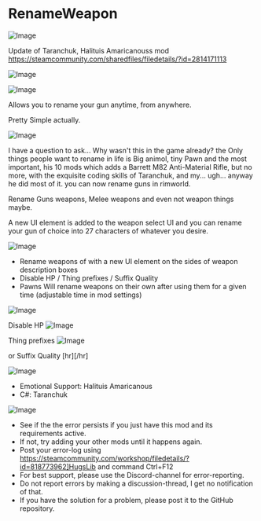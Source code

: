 # RenameWeapon

![Image](https://i.imgur.com/buuPQel.png)

Update of Taranchuk, Halituis Amaricanouss mod https://steamcommunity.com/sharedfiles/filedetails/?id=2814171113

![Image](https://i.imgur.com/pufA0kM.png)

	
![Image](https://i.imgur.com/Z4GOv8H.png)

Allows you to rename your gun anytime, from anywhere.

Pretty Simple actually.

![Image](https://imgur.com/1Wmirsv.png)


I have a question to ask... Why wasn't this in the game already? the Only things people want to rename in life is Big animol, tiny Pawn and the most important, his 10 mods which adds a Barrett M82 Anti-Material Rifle, but no more, with the exquisite coding skills of Taranchuk, and my... ugh... anyway he did most of it. you can now rename guns in rimworld.

Rename Guns weapons, Melee weapons and even not weapon things maybe.

A new UI element is added to the weapon select UI and you can rename your gun of choice into 27 characters of whatever you desire.

![Image](https://imgur.com/ZtSPXmN.png)




-  Rename weapons of with a new UI element on the sides of weapon description boxes
-  Disable HP / Thing prefixes / Suffix Quality
-  Pawns Will rename weapons on their own after using them for a given time (adjustable time in mod settings) 


![Image](https://imgur.com/8C6kPqD.png)

Disable HP
![Image](https://imgur.com/wJYHQiS.png)

Thing prefixes
![Image](https://imgur.com/623kRey.png)

or Suffix Quality
[hr][/hr]

![Image](https://imgur.com/jRpzgbS.png)




-  Emotional Support: Halituis Amaricanous
-  C#: Taranchuk



![Image](https://i.imgur.com/PwoNOj4.png)



-  See if the the error persists if you just have this mod and its requirements active.
-  If not, try adding your other mods until it happens again.
-  Post your error-log using https://steamcommunity.com/workshop/filedetails/?id=818773962]HugsLib and command Ctrl+F12
-  For best support, please use the Discord-channel for error-reporting.
-  Do not report errors by making a discussion-thread, I get no notification of that.
-  If you have the solution for a problem, please post it to the GitHub repository.


